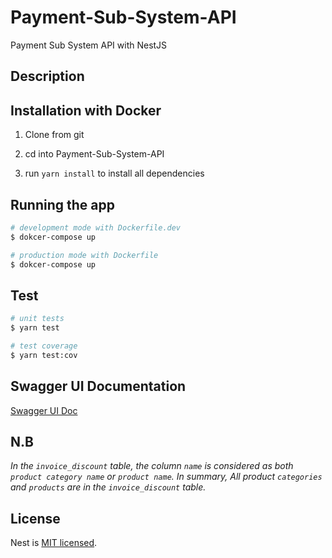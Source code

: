 # Payment-Sub-System-API
Payment Sub System API with NestJS

## Description

## Installation with Docker

1. Clone from git

2. cd into Payment-Sub-System-API

3. run `yarn install` to install all dependencies

## Running the app

```bash
# development mode with Dockerfile.dev
$ dokcer-compose up

# production mode with Dockerfile
$ dokcer-compose up
```

## Test

```bash
# unit tests
$ yarn test

# test coverage
$ yarn test:cov
```

## Swagger UI Documentation

[Swagger UI Doc](http://localhost:3000/api/v1/doc)

## N.B

*In the `invoice_discount` table, the column `name` is considered as both `product category name` or `product name`.
In summary, All product `categories` and `products` are in the `invoice_discount` table.*


## License

Nest is [MIT licensed](LICENSE).